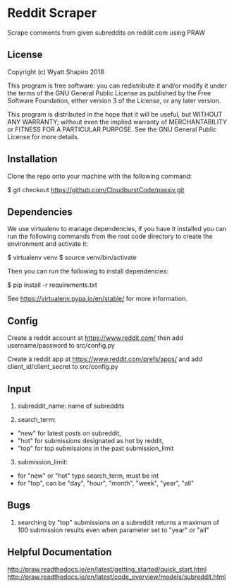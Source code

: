 # Reddit Scraper

Scrape comments from given subreddits on reddit.com using PRAW

## License
Copyright (c) Wyatt Shapiro 2018

This program is free software: you can redistribute it and/or modify it under the terms of the GNU General Public License as published by the Free Software Foundation, either version 3 of the License, or any later version.

This program is distributed in the hope that it will be useful, but WITHOUT ANY WARRANTY; without even the implied warranty of MERCHANTABILITY or FITNESS FOR A PARTICULAR PURPOSE. See the GNU General Public License for more details.

## Installation

Clone the repo onto your machine with the following command:

$ git checkout https://github.com/CloudburstCode/passiv.git


## Dependencies

We use virtualenv to manage dependencies, if you have it installed you can run
the following commands from the root code directory to create the environment and
activate it:

$ virtualenv venv
$ source venv/bin/activate

Then you can run the following to install dependencies:

$ pip install -r requirements.txt

See https://virtualenv.pypa.io/en/stable/ for more information.


## Config

Create a reddit account at https://www.reddit.com/ then add username/password to src/config.py

Create a reddit app at https://www.reddit.com/prefs/apps/ and add client_id/client_secret to src/config.py

## Input

1. subreddit_name: name of subreddits

2. search_term:

- "new" for latest posts on subreddit,
- "hot" for submissions designated as hot by reddit,
- "top" for top submissions in the past submission_limit

3. submission_limit:

- for "new" or "hot" type search_term, must be int
- for "top", can be "day", "hour", "month", "week", "year", "all"

## Bugs

1. searching by "top" submissions on a subreddit returns a maximum of 100 submission results even when parameter set to "year" or "all"

## Helpful Documentation

http://praw.readthedocs.io/en/latest/getting_started/quick_start.html
http://praw.readthedocs.io/en/latest/code_overview/models/subreddit.html
